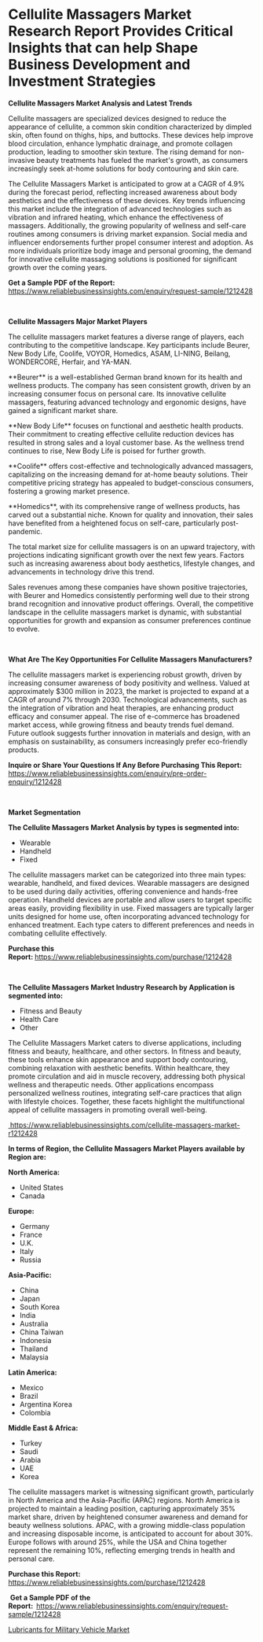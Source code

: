 <p><h1>Cellulite Massagers Market Research Report Provides Critical Insights that can help Shape Business Development and Investment Strategies</h1></p><p><strong>Cellulite Massagers Market Analysis and Latest Trends</strong></p>
<p><p>Cellulite massagers are specialized devices designed to reduce the appearance of cellulite, a common skin condition characterized by dimpled skin, often found on thighs, hips, and buttocks. These devices help improve blood circulation, enhance lymphatic drainage, and promote collagen production, leading to smoother skin texture. The rising demand for non-invasive beauty treatments has fueled the market's growth, as consumers increasingly seek at-home solutions for body contouring and skin care.</p><p>The Cellulite Massagers Market is anticipated to grow at a CAGR of 4.9% during the forecast period, reflecting increased awareness about body aesthetics and the effectiveness of these devices. Key trends influencing this market include the integration of advanced technologies such as vibration and infrared heating, which enhance the effectiveness of massagers. Additionally, the growing popularity of wellness and self-care routines among consumers is driving market expansion. Social media and influencer endorsements further propel consumer interest and adoption. As more individuals prioritize body image and personal grooming, the demand for innovative cellulite massaging solutions is positioned for significant growth over the coming years.</p></p>
<p><strong>Get a Sample PDF of the Report:&nbsp;</strong> <a href="https://www.reliablebusinessinsights.com/enquiry/request-sample/1212428?utm_campaign=2735&utm_medium=2&utm_source=Github&utm_content=ia&utm_term=24032025&utm_id=cellulite-massagers">https://www.reliablebusinessinsights.com/enquiry/request-sample/1212428</a></p>
<p>&nbsp;</p>
<p><strong>Cellulite Massagers Major Market Players</strong></p>
<p><p>The cellulite massagers market features a diverse range of players, each contributing to the competitive landscape. Key participants include Beurer, New Body Life, Coolife, VOYOR, Homedics, ASAM, LI-NING, Beilang, WONDERCORE, Herfair, and YA-MAN.</p><p>**Beurer** is a well-established German brand known for its health and wellness products. The company has seen consistent growth, driven by an increasing consumer focus on personal care. Its innovative cellulite massagers, featuring advanced technology and ergonomic designs, have gained a significant market share.</p><p>**New Body Life** focuses on functional and aesthetic health products. Their commitment to creating effective cellulite reduction devices has resulted in strong sales and a loyal customer base. As the wellness trend continues to rise, New Body Life is poised for further growth.</p><p>**Coolife** offers cost-effective and technologically advanced massagers, capitalizing on the increasing demand for at-home beauty solutions. Their competitive pricing strategy has appealed to budget-conscious consumers, fostering a growing market presence.</p><p>**Homedics**, with its comprehensive range of wellness products, has carved out a substantial niche. Known for quality and innovation, their sales have benefited from a heightened focus on self-care, particularly post-pandemic.</p><p>The total market size for cellulite massagers is on an upward trajectory, with projections indicating significant growth over the next few years. Factors such as increasing awareness about body aesthetics, lifestyle changes, and advancements in technology drive this trend.</p><p>Sales revenues among these companies have shown positive trajectories, with Beurer and Homedics consistently performing well due to their strong brand recognition and innovative product offerings. Overall, the competitive landscape in the cellulite massagers market is dynamic, with substantial opportunities for growth and expansion as consumer preferences continue to evolve.</p></p>
<p>&nbsp;</p>
<p><strong>What Are The Key Opportunities For Cellulite Massagers Manufacturers?</strong></p>
<p><p>The cellulite massagers market is experiencing robust growth, driven by increasing consumer awareness of body positivity and wellness. Valued at approximately $300 million in 2023, the market is projected to expand at a CAGR of around 7% through 2030. Technological advancements, such as the integration of vibration and heat therapies, are enhancing product efficacy and consumer appeal. The rise of e-commerce has broadened market access, while growing fitness and beauty trends fuel demand. Future outlook suggests further innovation in materials and design, with an emphasis on sustainability, as consumers increasingly prefer eco-friendly products.</p></p>
<p><strong>Inquire or Share Your Questions If Any Before Purchasing This Report:</strong> <a href="https://www.reliablebusinessinsights.com/enquiry/pre-order-enquiry/1212428?utm_campaign=2735&utm_medium=2&utm_source=Github&utm_content=ia&utm_term=24032025&utm_id=cellulite-massagers">https://www.reliablebusinessinsights.com/enquiry/pre-order-enquiry/1212428</a></p>
<p>&nbsp;</p>
<p><strong>Market Segmentation</strong></p>
<p><strong>The Cellulite Massagers Market Analysis by types is segmented into:</strong></p>
<p><ul><li>Wearable</li><li>Handheld</li><li>Fixed</li></ul></p>
<p><p>The cellulite massagers market can be categorized into three main types: wearable, handheld, and fixed devices. Wearable massagers are designed to be used during daily activities, offering convenience and hands-free operation. Handheld devices are portable and allow users to target specific areas easily, providing flexibility in use. Fixed massagers are typically larger units designed for home use, often incorporating advanced technology for enhanced treatment. Each type caters to different preferences and needs in combating cellulite effectively.</p></p>
<p><strong>Purchase this Report:&nbsp;</strong><a href="https://www.reliablebusinessinsights.com/purchase/1212428?utm_campaign=2735&utm_medium=2&utm_source=Github&utm_content=ia&utm_term=24032025&utm_id=cellulite-massagers">https://www.reliablebusinessinsights.com/purchase/1212428</a></p>
<p>&nbsp;</p>
<p><strong>The Cellulite Massagers Market Industry Research by Application is segmented into:</strong></p>
<p><ul><li>Fitness and Beauty</li><li>Health Care</li><li>Other</li></ul></p>
<p><p>The Cellulite Massagers Market caters to diverse applications, including fitness and beauty, healthcare, and other sectors. In fitness and beauty, these tools enhance skin appearance and support body contouring, combining relaxation with aesthetic benefits. Within healthcare, they promote circulation and aid in muscle recovery, addressing both physical wellness and therapeutic needs. Other applications encompass personalized wellness routines, integrating self-care practices that align with lifestyle choices. Together, these facets highlight the multifunctional appeal of cellulite massagers in promoting overall well-being.</p></p>
<p><a href="https://www.reliablebusinessinsights.com/cellulite-massagers-market-r1212428?utm_campaign=2735&utm_medium=2&utm_source=Github&utm_content=ia&utm_term=24032025&utm_id=cellulite-massagers">&nbsp;https://www.reliablebusinessinsights.com/cellulite-massagers-market-r1212428</a></p>
<p><strong>In terms of Region, the Cellulite Massagers Market Players available by Region are:</strong></p>
<p>
    <p> <strong> North America: </strong>
        <ul>
            <li>United States</li>
            <li>Canada</li>
        </ul>
        </p> 
    <p> <strong> Europe: </strong>
        <ul>
            <li>Germany</li>
            <li>France</li>
            <li>U.K.</li>
            <li>Italy</li>
            <li>Russia</li>
        </ul>
        </p> 
    <p> <strong> Asia-Pacific: </strong>
        <ul>
            <li>China</li>
            <li>Japan</li>
            <li>South Korea</li>
            <li>India</li>
            <li>Australia</li>
            <li>China Taiwan</li>
            <li>Indonesia</li>
            <li>Thailand</li>
            <li>Malaysia</li>
        </ul>
        </p> 
    <p> <strong> Latin America: </strong>
        <ul>
            <li>Mexico</li>
            <li>Brazil</li>
            <li>Argentina Korea</li>
            <li>Colombia</li>
        </ul>
        </p> 
    <p> <strong> Middle East & Africa: </strong>
        <ul>
            <li>Turkey</li>
            <li>Saudi</li>
            <li>Arabia</li>
            <li>UAE</li>
            <li>Korea</li>
        </ul>
    </p>
    </p>
<p><p>The cellulite massagers market is witnessing significant growth, particularly in North America and the Asia-Pacific (APAC) regions. North America is projected to maintain a leading position, capturing approximately 35% market share, driven by heightened consumer awareness and demand for beauty wellness solutions. APAC, with a growing middle-class population and increasing disposable income, is anticipated to account for about 30%. Europe follows with around 25%, while the USA and China together represent the remaining 10%, reflecting emerging trends in health and personal care.</p></p>
<p><strong>Purchase this Report: </strong><a href="https://www.reliablebusinessinsights.com/purchase/1212428?utm_campaign=2735&utm_medium=2&utm_source=Github&utm_content=ia&utm_term=24032025&utm_id=cellulite-massagers">https://www.reliablebusinessinsights.com/purchase/1212428</a></p>
<p>&nbsp;<strong>Get a Sample PDF of the Report:&nbsp;&nbsp;</strong><a href="https://www.reliablebusinessinsights.com/enquiry/request-sample/1212428?utm_campaign=2735&utm_medium=2&utm_source=Github&utm_content=ia&utm_term=24032025&utm_id=cellulite-massagers">https://www.reliablebusinessinsights.com/enquiry/request-sample/1212428</a></p>
<p><strong></strong></p>
<p><p><a href="https://github.com/janotjuljo/Market-Research-Report-List-1/blob/main/lubricants-for-military-vehicle-market.md?utm_campaign=2735&utm_medium=2&utm_source=Github&utm_content=ia&utm_term=24032025&utm_id=cellulite-massagers">Lubricants for Military Vehicle Market</a></p></p>